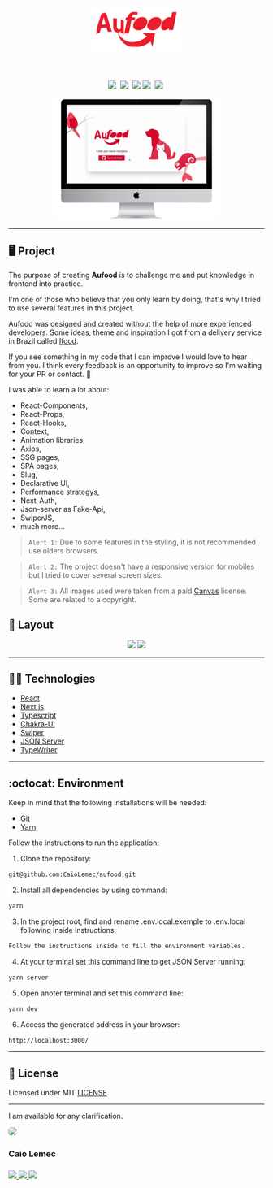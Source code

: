 <h1 align="center">
    <img alt="logo" title="Logotype" src="./public/images/Logotype.png" width="35%" />
</h1>
<br>
<p align="center">
  <a href="#desktop_computer-project"><img src="https://img.shields.io/static/v1?label=&message=Project&color=EA1D2C&style=for-the-badge&logo=Next.js"/></a>&nbsp;
  <a href="#nail_care-layout"><img src="https://img.shields.io/static/v1?label=&message=Layout&color=EA1D2C&style=for-the-badge&logo=CSS3"/></a>&nbsp;
  <a href="#technologist-technologies"><img src="https://img.shields.io/static/v1?label=&message=Technologies&color=EA1D2C&style=for-the-badge&logo=Jamstack"/></a>
  <a href="#octocat-environment"><img src="https://img.shields.io/static/v1?label=&message=Environment&color=EA1D2C&style=for-the-badge&logo=visual-studio-code"/></a>&nbsp;
  <a href="#bookmark_tabs-license"><img src="https://img.shields.io/static/v1?label=&message=License&color=EA1D2C&style=for-the-badge&logo=LibreOffice"/></a>&nbsp;
</p>

<p align="center">
 <img alt="mockup" src="./public/images/readme/mockup2.png" width="65%">
</p>
<hr>

## :desktop_computer: Project

The purpose of creating <Strong>Aufood</Strong> is to challenge me and put knowledge in frontend into practice.

I'm one of those who believe that you only learn by doing, that's why I tried to use several features in this project.

Aufood was designed and created without the help of more experienced developers. Some ideas, theme and inspiration I got from a delivery service in Brazil called [Ifood](https://www.ifood.com.br/).

If you see something in my code that I can improve I would love to hear from you. I think every feedback is an opportunity to improve so I'm waiting for your PR or contact. 💌

I was able to learn a lot about:

- React-Components,
- React-Props,
- React-Hooks,
- Context,
- Animation libraries,
- Axios,
- SSG pages,
- SPA pages,
- Slug,
- Declarative UI,
- Performance strategys,
- Next-Auth,
- Json-server as Fake-Api,
- SwiperJS,
- much more...

>`Alert 1:` Due to some features in the styling, it is not recommended use olders browsers.

>`Alert 2:` The project doesn't have a responsive version for mobiles but I tried to cover several screen sizes.

>`Alert 3:` All images used were taken from a paid [Canvas](https://www.canva.com/) license. Some are related to a copyright.


## :nail_care: Layout
<p align="center">
<img src="./public/images/readme/mockup1.gif" width="auto"/>
<img src="./public/images/readme/mockup.gif" width="auto"/>
</p>
<hr>

## :technologist: Technologies

- [React](https://pt-br.reactjs.org/)
- [Next.js](https://nextjs.org/)
- [Typescript](https://www.typescriptlang.org/)
- [Chakra-UI](https://chakra-ui.com/)
- [Swiper](https://swiperjs.com/)
- [JSON Server](https://www.npmjs.com/package/json-server)
- [TypeWriter](https://www.npmjs.com/package/typewriter-effect)
<hr>

## :octocat: Environment

Keep in mind that the following installations will be needed:

- [Git](https://git-scm.com/book/pt-br/v2/Come%C3%A7ando-Instalando-o-Git)
- [Yarn](https://classic.yarnpkg.com/en/docs/install/#debian-stable)

Follow the instructions to run the application:

1. Clone the repository: 
```bash 
git@github.com:CaioLemec/aufood.git
```
2. Install all dependencies by using command:
```bash
yarn
```
3. In the project root, find and rename .env.local.exemple to .env.local following inside instructions:
```bash
Follow the instructions inside to fill the environment variables.
```
4. At your terminal set this command line to get JSON Server running:
```bash
yarn server
```
5. Open anoter terminal and set this command line:
```bash
yarn dev
```
6. Access the generated address in your browser:
```bash
http://localhost:3000/
```
<hr>

## :bookmark_tabs: License

Licensed under MIT [LICENSE](./LICENSE.md).

<hr>

I am available for any clarification. 
    
<img style="border-radius: 30%;" src="https://avatars3.githubusercontent.com/u/59886891?s=460&v=4" width="75px;"/>
<h3>Caio Lemec<h3>
<a href="https://t.me/caiolemec"><img src="https://img.shields.io/badge/Telegram-EA1D2C?style=for-the-badge&logo=telegram&logoColor=white"/>
<a href="mailto:caiolemec@gmail.com"><img src="https://img.shields.io/static/v1?label=&message=E-mail&color=EA1D2C&style=for-the-badge&logo=Gmail"/>
<a href="https://www.linkedin.com/in/caiolemec/"><img src="https://img.shields.io/static/v1?label=&message=LinkedIn&color=EA1D2C&style=for-the-badge&logo=linkedin"/>
<br>
</p>
